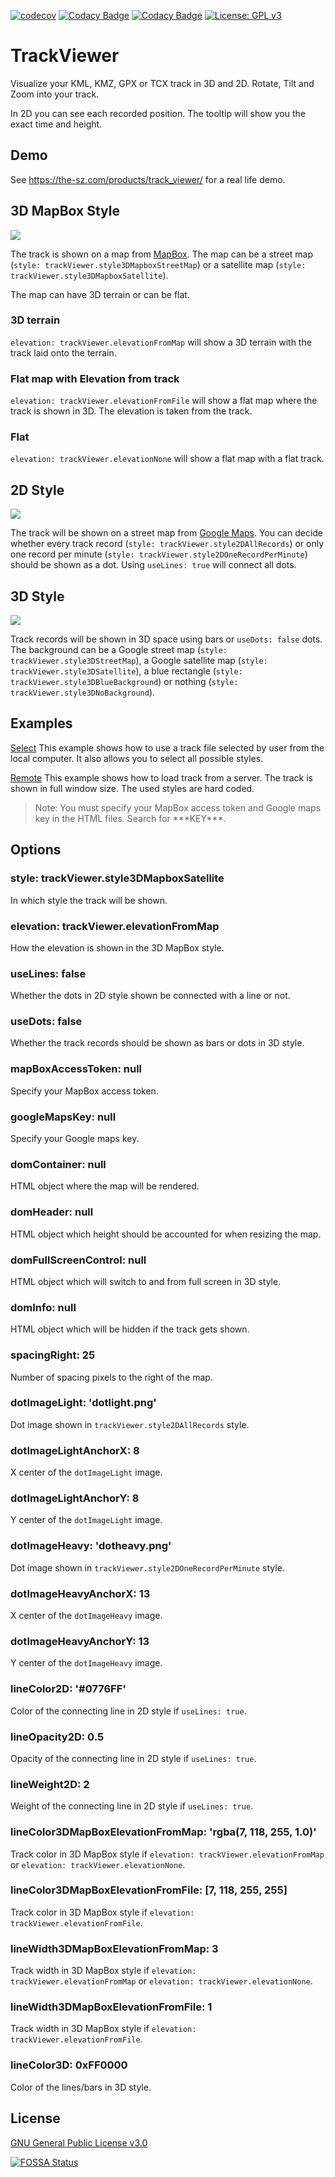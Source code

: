 [![codecov](https://codecov.io/gh/the-sz/TrackViewer/branch/master/graph/badge.svg?token=5XI6XLR02W)](https://codecov.io/gh/the-sz/TrackViewer)
[![Codacy Badge](https://app.codacy.com/project/badge/Coverage/38ed52e629ba4982b86f0451328f34c5)](https://www.codacy.com/gh/the-sz/TrackViewer/dashboard?utm_source=github.com&utm_medium=referral&utm_content=the-sz/TrackViewer&utm_campaign=Badge_Coverage)
[![Codacy Badge](https://app.codacy.com/project/badge/Grade/38ed52e629ba4982b86f0451328f34c5)](https://www.codacy.com/gh/the-sz/TrackViewer/dashboard?utm_source=github.com&amp;utm_medium=referral&amp;utm_content=the-sz/TrackViewer&amp;utm_campaign=Badge_Grade)
[![License: GPL v3](https://img.shields.io/badge/License-GPL%20v3-blue.svg)](http://www.gnu.org/licenses/gpl-3.0)

# TrackViewer

Visualize your KML, KMZ, GPX or TCX track in 3D and 2D. Rotate, Tilt and Zoom into your track.

In 2D you can see each recorded position. The tooltip will show you the exact time and height.

## Demo
See https://the-sz.com/products/track_viewer/ for a real life demo.

## 3D MapBox Style
![](.github/sample_3d_mapbox.png)

The track is shown on a map from [MapBox](https://www.mapbox.com/). The map can be a street map (`style: trackViewer.style3DMapboxStreetMap`) or a satellite map (`style: trackViewer.style3DMapboxSatellite`).

The map can have 3D terrain or can be flat.
### 3D terrain
`elevation: trackViewer.elevationFromMap` will show a 3D terrain with the track laid onto the terrain.

### Flat map with Elevation from track
`elevation: trackViewer.elevationFromFile` will show a flat map where the track is shown in 3D. The elevation is taken from the track.

### Flat
`elevation: trackViewer.elevationNone` will show a flat map with a flat track.

## 2D Style
![](.github/sample_2d.jpg)

The track will be shown on a street map from [Google Maps](https://maps.google.com/). You can decide whether every track record (`style: trackViewer.style2DAllRecords`) or only one record per minute (`style: trackViewer.style2DOneRecordPerMinute`) should be shown as a dot. Using `useLines: true` will connect all dots.

## 3D Style
![](.github/sample_3d.jpg)

Track records will be shown in 3D space using bars or `useDots: false` dots. The background can be a Google street map (`style: trackViewer.style3DStreetMap`), a Google satellite map (`style: trackViewer.style3DSatellite`), a blue rectangle (`style: trackViewer.style3DBlueBackground`) or nothing (`style: trackViewer.style3DNoBackground`).

## Examples
[Select](./examples/select.html)
This example shows how to use a track file selected by user from the local computer. It also allows you to select all possible styles.

[Remote](./examples/remote.html)
This example shows how to load track from a server. The track is shown in full window size. The used styles are hard coded.

> Note: You must specify your MapBox access token and Google maps key in the HTML files. Search for \*\*\*KEY\*\*\*.

## Options
### style: trackViewer.style3DMapboxSatellite
In which style the track will be shown.
### elevation: trackViewer.elevationFromMap
How the elevation is shown in the 3D MapBox style.
### useLines: false
Whether the dots in 2D style shown be connected with a line or not.
### useDots: false
Whether the track records should be shown as bars or dots in 3D style.
### mapBoxAccessToken: null
Specify your MapBox access token.
### googleMapsKey: null
Specify your Google maps key.
### domContainer: null
HTML object where the map will be rendered.
### domHeader: null
HTML object which height should be accounted for when resizing the map.
### domFullScreenControl: null
HTML object which will switch to and from full screen in 3D style.
### domInfo: null
HTML object which will be hidden if the track gets shown.
### spacingRight: 25
Number of spacing pixels to the right of the map.
### dotImageLight: 'dotlight.png'
Dot image shown in `trackViewer.style2DAllRecords` style.
### dotImageLightAnchorX: 8
X center of the `dotImageLight` image.
### dotImageLightAnchorY: 8
Y center of the `dotImageLight` image.
### dotImageHeavy: 'dotheavy.png'
Dot image shown in `trackViewer.style2DOneRecordPerMinute` style.
### dotImageHeavyAnchorX: 13
X center of the `dotImageHeavy` image.
### dotImageHeavyAnchorY: 13
Y center of the `dotImageHeavy` image.
### lineColor2D: '#0776FF'
Color of the connecting line in 2D style if `useLines: true`.
### lineOpacity2D: 0.5
Opacity of the connecting line in 2D style if `useLines: true`.
### lineWeight2D: 2
Weight of the connecting line in 2D style if `useLines: true`.
### lineColor3DMapBoxElevationFromMap: 'rgba(7, 118, 255, 1.0)'
Track color in 3D MapBox style if `elevation: trackViewer.elevationFromMap` or `elevation: trackViewer.elevationNone`.
### lineColor3DMapBoxElevationFromFile: [7, 118, 255, 255]
Track color in 3D MapBox style if `elevation: trackViewer.elevationFromFile`.
### lineWidth3DMapBoxElevationFromMap: 3
Track width in 3D MapBox style if `elevation: trackViewer.elevationFromMap` or `elevation: trackViewer.elevationNone`.
### lineWidth3DMapBoxElevationFromFile: 1
Track width in 3D MapBox style if `elevation: trackViewer.elevationFromFile`.
### lineColor3D: 0xFF0000
Color of the lines/bars in 3D style.

## License
[GNU General Public License v3.0](LICENSE.md)

[![FOSSA Status](https://app.fossa.com/api/projects/git%2Bgithub.com%2Fthe-sz%2FTrackViewer.svg?type=shield)](https://app.fossa.com/projects/git%2Bgithub.com%2Fthe-sz%2FTrackViewer?ref=badge_shield)
